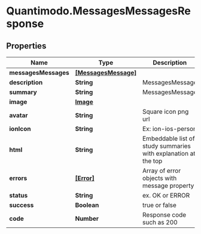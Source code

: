 # Quantimodo.MessagesMessagesResponse

## Properties
Name | Type | Description | Notes
------------ | ------------- | ------------- | -------------
**messagesMessages** | [**[MessagesMessage]**](MessagesMessage.md) |  | 
**description** | **String** | MessagesMessage | [optional] 
**summary** | **String** | MessagesMessage | [optional] 
**image** | [**Image**](Image.md) |  | [optional] 
**avatar** | **String** | Square icon png url | [optional] 
**ionIcon** | **String** | Ex: ion-ios-person | [optional] 
**html** | **String** | Embeddable list of study summaries with explanation at the top | [optional] 
**errors** | [**[Error]**](Error.md) | Array of error objects with message property | [optional] 
**status** | **String** | ex. OK or ERROR | [optional] 
**success** | **Boolean** | true or false | [optional] 
**code** | **Number** | Response code such as 200 | [optional] 


